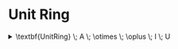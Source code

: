 # Unit Ring

<details>

<summary><span class="math">\textbf{UnitRing} \; A \; \otimes \; \oplus \; I \; U</span></summary>

***

$$\textbf{Ring} \; A \; \otimes \; \oplus \; I$$

$$\textbf{RightUnit} \; A \; \otimes \; U$$

***

```
pred UnitRing(A: set univ, tms,pls: univ->univ->univ, I,U: univ){
  Ring[A,tms,pls,I]

  RightUnit[A,tms,U]
}
```

</details>
